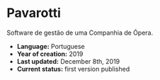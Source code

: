 # Pavarotti
Software de gestão de uma Companhia de Ópera.

* **Language:** Portuguese
* **Year of creation:** 2019
* **Last updated:** December 8th, 2019
* **Current status:** first version published



